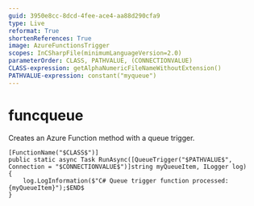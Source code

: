 ```yaml
---
guid: 3950e8cc-8dcd-4fee-ace4-aa88d290cfa9
type: Live
reformat: True
shortenReferences: True
image: AzureFunctionsTrigger
scopes: InCSharpFile(minimumLanguageVersion=2.0)
parameterOrder: CLASS, PATHVALUE, (CONNECTIONVALUE)
CLASS-expression: getAlphaNumericFileNameWithoutExtension()
PATHVALUE-expression: constant("myqueue")
---
```


# funcqueue

Creates an Azure Function method with a queue trigger.

```
[FunctionName("$CLASS$")]
public static async Task RunAsync([QueueTrigger("$PATHVALUE$", Connection = "$CONNECTIONVALUE$")]string myQueueItem, ILogger log)
{
    log.LogInformation($"C# Queue trigger function processed: {myQueueItem}");$END$
}
```
